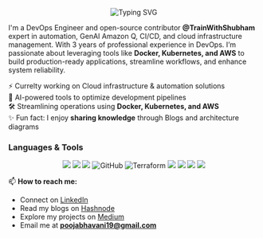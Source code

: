 <p align="center">
  <img src="https://readme-typing-svg.herokuapp.com/?lines=Hello,+tech+explorers!+%F0%9F%91%8B;Welcome+to+my+GitHub;I+am+Pooja+Bhavani;a+DevOps%2FSRE+Engineer!&font=Fira+Code&size=30&duration=4000&pause=1000&color=FFF45F&center=true&width=800&height=90" alt="Typing SVG"/>
</p>



I'm a DevOps Engineer and open-source contributor **@TrainWithShubham** expert in automation, GenAI Amazon Q, CI/CD, and cloud infrastructure management. With 3 years of professional experience in DevOps. 
I’m passionate about leveraging tools like **Docker, Kubernetes, and AWS** to build production-ready applications, streamline workflows, and enhance system reliability.


⚡ Currelty working on Cloud infrastructure & automation solutions  
🤖 AI-powered tools to optimize development pipelines  
🛠️ Streamlining operations using **Docker, Kubernetes, and AWS**  
✨ Fun fact: I enjoy **sharing knowledge** through Blogs and architecture diagrams


### Languages & Tools

<p align="center">
  <img src="https://img.shields.io/badge/AWS-FF9900?style=for-the-badge&logo=amazon-aws&logoColor=white" />
  <img src="https://img.shields.io/badge/Bash-4EAA25?style=for-the-badge&logo=gnu-bash&logoColor=white" />
  <img src="https://img.shields.io/badge/Docker-2496ED?style=for-the-badge&logo=docker&logoColor=white" />
  <img src="https://img.shields.io/badge/GitHub-181717?style=for-the-badge&logo=github&logoColor=white" alt="GitHub" />
  <img src="https://img.shields.io/badge/Terraform-7B42BC?style=for-the-badge&logo=terraform&logoColor=white" alt="Terraform" />
  <img src="https://img.shields.io/badge/Kubernetes-326CE5?style=for-the-badge&logo=kubernetes&logoColor=white" />
  <img src="https://img.shields.io/badge/Jenkins-D24939?style=for-the-badge&logo=jenkins&logoColor=white" />
  <img src="https://img.shields.io/badge/Linux-FCC624?style=for-the-badge&logo=linux&logoColor=black" />
  <img src="https://img.shields.io/badge/Grafana-F46800?style=for-the-badge&logo=grafana&logoColor=white" />
</p>



📫 **How to reach me:**  
- Connect on [LinkedIn](https://www.linkedin.com/in/poojabhavani08-devops/)  
- Read my blogs on [Hashnode](https://hashnode.com/@Poojabhavani08)  
- Explore my projects on [Medium](https://medium.com/@poojabhavani19)  
- Email me at **poojabhavani19@gmail.com**
